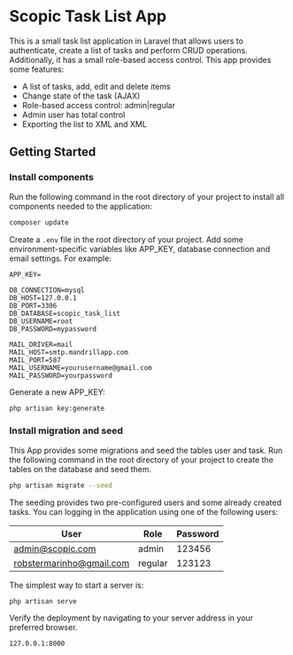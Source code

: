 # Scopic Task List App

This is a small task list application in Laravel that allows users to authenticate, create a list of tasks and perform CRUD operations. Additionally, it has a small role-based access control. This app provides some features:

  - A list of tasks, add, edit and delete items
  - Change state of the task (AJAX)
  - Role-based access control: admin|regular
  - Admin user has total control
  - Exporting the list to XML and XML
## Getting Started

### Install components
Run the following command in the root directory of your project to install all components needed to the application:

```sh
composer update
```

Create a `.env` file in the root directory of your project. Add some
environment-specific variables like APP_KEY, database connection and email settings.
For example:

```
APP_KEY=

DB_CONNECTION=mysql
DB_HOST=127.0.0.1
DB_PORT=3306
DB_DATABASE=scopic_task_list
DB_USERNAME=root
DB_PASSWORD=mypassword

MAIL_DRIVER=mail
MAIL_HOST=smtp.mandrillapp.com
MAIL_PORT=587
MAIL_USERNAME=yourusername@gmail.com
MAIL_PASSWORD=yourpassword
```
Generate a new APP_KEY:

```sh
php artisan key:generate
```
### Install migration and seed

This App provides some migrations and seed the tables user and task.
Run the following command in the root directory of your project to create the tables on the database and seed them.

```sh
php artisan migrate --seed
```
The seeding provides two pre-configured users and some already created tasks. You can logging in the application using one of the following users:

| User | Role | Password
| ------ | ------ | ------ |
| admin@scopic.com | admin | 123456 |
| robstermarinho@gmail.com | regular | 123123 |


The simplest way to start a server is:

```sh
php artisan serve
```

Verify the deployment by navigating to your server address in your preferred browser.

```sh
127.0.0.1:8000
```
